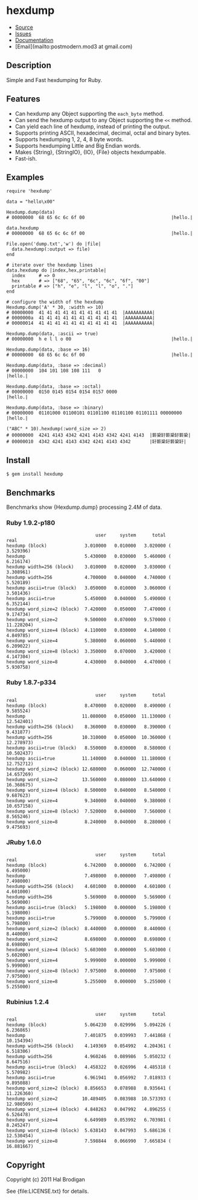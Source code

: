 # hexdump

* [Source](https://github.com/postmodern/hexdump)
* [Issues](https://github.com/postmodern/hexdump/issues)
* [Documentation](http://rubydoc.info/gems/hexdump/frames)
* [Email](mailto:postmodern.mod3 at gmail.com)

## Description

Simple and Fast hexdumping for Ruby.

## Features

* Can hexdump any Object supporting the `each_byte` method.
* Can send the hexdump output to any Object supporting the `<<` method.
* Can yield each line of hexdump, instead of printing the output.
* Supports printing ASCII, hexadecimal, decimal, octal and binary bytes.
* Supports hexdumping 1, 2, 4, 8 byte words.
* Supports hexdumping Little and Big Endian words.
* Makes {String}, {StringIO}, {IO}, {File} objects hexdumpable.
* Fast-ish.

## Examples

    require 'hexdump'

    data = "hello\x00"

    Hexdump.dump(data)
    # 00000000  68 65 6c 6c 6f 00                                |hello.|
    
    data.hexdump
    # 00000000  68 65 6c 6c 6f 00                                |hello.|

    File.open('dump.txt','w') do |file|
      data.hexdump(:output => file)
    end

    # iterate over the hexdump lines
    data.hexdump do |index,hex,printable|
      index     # => 0
      hex       # => ["68", "65", "6c", "6c", "6f", "00"]
      printable # => ["h", "e", "l", "l", "o", "."]
    end

    # configure the width of the hexdump
    Hexdump.dump('A' * 30, :width => 10)
    # 00000000  41 41 41 41 41 41 41 41 41 41  |AAAAAAAAAA|
    # 0000000a  41 41 41 41 41 41 41 41 41 41  |AAAAAAAAAA|
    # 00000014  41 41 41 41 41 41 41 41 41 41  |AAAAAAAAAA|

    Hexdump.dump(data, :ascii => true)
    # 00000000  h e l l o 00                                     |hello.|

    Hexdump.dump(data, :base => 16)
    # 00000000  68 65 6c 6c 6f 00                                |hello.|

    Hexdump.dump(data, :base => :decimal)
    # 00000000  104 101 108 108 111   0                                          |hello.|

    Hexdump.dump(data, :base => :octal)
    # 00000000  0150 0145 0154 0154 0157 0000                                                    |hello.|

    Hexdump.dump(data, :base => :binary)
    # 00000000  01101000 01100101 01101100 01101100 01101111 00000000                                                                                            |hello.|

    ("ABC" * 10).hexdump(:word_size => 2)
    # 00000000  4241 4143 4342 4241 4143 4342 4241 4143  |䉁䅃䍂䉁䅃䍂䉁䅃|
    # 00000010  4342 4241 4143 4342 4241 4143 4342       |䍂䉁䅃䍂䉁䅃䍂|

## Install

    $ gem install hexdump

## Benchmarks

Benchmarks show {Hexdump.dump} processing 2.4M of data.

### Ruby 1.9.2-p180

                                     user     system      total        real
    hexdump (block)              3.010000   0.010000   3.020000 (  3.529396)
    hexdump                      5.430000   0.030000   5.460000 (  6.216174)
    hexdump width=256 (block)    3.010000   0.020000   3.030000 (  3.308961)
    hexdump width=256            4.700000   0.040000   4.740000 (  5.520189)
    hexdump ascii=true (block)   3.050000   0.010000   3.060000 (  3.501436)
    hexdump ascii=true           5.450000   0.040000   5.490000 (  6.352144)
    hexdump word_size=2 (block)  7.420000   0.050000   7.470000 (  9.174734)
    hexdump word_size=2          9.500000   0.070000   9.570000 ( 11.228204)
    hexdump word_size=4 (block)  4.110000   0.030000   4.140000 (  4.849785)
    hexdump word_size=4          5.380000   0.060000   5.440000 (  6.209022)
    hexdump word_size=8 (block)  3.350000   0.070000   3.420000 (  4.147304)
    hexdump word_size=8          4.430000   0.040000   4.470000 (  5.930758)

### Ruby 1.8.7-p334

                                     user     system      total        real
    hexdump (block)              8.470000   0.020000   8.490000 (  9.585524)
    hexdump                     11.080000   0.050000  11.130000 ( 12.542401)
    hexdump width=256 (block)    8.360000   0.030000   8.390000 (  9.431877)
    hexdump width=256           10.310000   0.050000  10.360000 ( 12.278973)
    hexdump ascii=true (block)   8.550000   0.030000   8.580000 ( 10.502437)
    hexdump ascii=true          11.140000   0.040000  11.180000 ( 12.752712)
    hexdump word_size=2 (block) 12.680000   0.060000  12.740000 ( 14.657269)
    hexdump word_size=2         13.560000   0.080000  13.640000 ( 16.368675)
    hexdump word_size=4 (block)  8.500000   0.040000   8.540000 (  9.687623)
    hexdump word_size=4          9.340000   0.040000   9.380000 ( 10.657158)
    hexdump word_size=8 (block)  7.520000   0.040000   7.560000 (  8.565246)
    hexdump word_size=8          8.240000   0.040000   8.280000 (  9.475693)

### JRuby 1.6.0

                                     user     system      total        real
    hexdump (block)              6.742000   0.000000   6.742000 (  6.495000)
    hexdump                      7.498000   0.000000   7.498000 (  7.498000)
    hexdump width=256 (block)    4.601000   0.000000   4.601000 (  4.601000)
    hexdump width=256            5.569000   0.000000   5.569000 (  5.569000)
    hexdump ascii=true (block)   5.198000   0.000000   5.198000 (  5.198000)
    hexdump ascii=true           5.799000   0.000000   5.799000 (  5.798000)
    hexdump word_size=2 (block)  8.440000   0.000000   8.440000 (  8.440000)
    hexdump word_size=2          8.698000   0.000000   8.698000 (  8.698000)
    hexdump word_size=4 (block)  5.603000   0.000000   5.603000 (  5.602000)
    hexdump word_size=4          5.999000   0.000000   5.999000 (  5.999000)
    hexdump word_size=8 (block)  7.975000   0.000000   7.975000 (  7.975000)
    hexdump word_size=8          5.255000   0.000000   5.255000 (  5.255000)

### Rubinius 1.2.4

                                     user     system      total        real
    hexdump (block)              5.064230   0.029996   5.094226 (  6.236865)
    hexdump                      7.401875   0.039993   7.441868 ( 10.154394)
    hexdump width=256 (block)    4.149369   0.054992   4.204361 (  6.518306)
    hexdump width=256            4.960246   0.089986   5.050232 (  8.647516)
    hexdump ascii=true (block)   4.458322   0.026996   4.485318 (  5.570982)
    hexdump ascii=true           6.961941   0.056992   7.018933 (  9.895088)
    hexdump word_size=2 (block)  8.856653   0.078988   8.935641 ( 11.226360)
    hexdump word_size=2         10.489405   0.083988  10.573393 ( 12.980509)
    hexdump word_size=4 (block)  4.848263   0.047992   4.896255 (  6.526478)
    hexdump word_size=4          6.649989   0.053992   6.703981 (  8.245247)
    hexdump word_size=8 (block)  5.638143   0.047993   5.686136 ( 12.530454)
    hexdump word_size=8          7.598844   0.066990   7.665834 ( 16.881667)

## Copyright

Copyright (c) 2011 Hal Brodigan

See {file:LICENSE.txt} for details.
